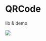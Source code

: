 # QRCode

lib & demo




[![](https://jitpack.io/v/TEENSTITAN/QRCode.svg)](https://jitpack.io/#TEENSTITAN/QRCode)
